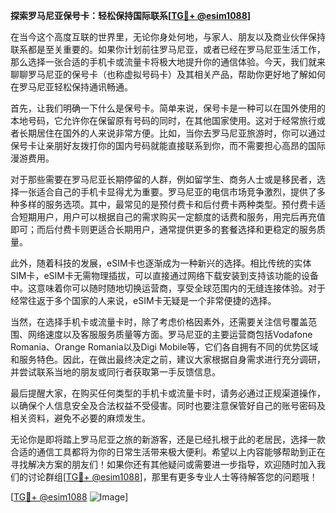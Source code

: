 **探索罗马尼亚保号卡：轻松保持国际联系[[TG💪+ @esim1088](https://t.me/s/esim1088)]**

在当今这个高度互联的世界里，无论你身处何地，与家人、朋友以及商业伙伴保持联系都是至关重要的。如果你计划前往罗马尼亚，或者已经在罗马尼亚生活工作，那么选择一张合适的手机卡或流量卡将极大地提升你的通信体验。今天，我们就来聊聊罗马尼亚的保号卡（也称虚拟号码卡）及其相关产品，帮助你更好地了解如何在罗马尼亚轻松保持通讯畅通。

首先，让我们明确一下什么是保号卡。简单来说，保号卡是一种可以在国外使用的本地号码，它允许你在保留原有号码的同时，在其他国家使用。这对于经常旅行或者长期居住在国外的人来说非常方便。比如，当你去罗马尼亚旅游时，你可以通过保号卡让亲朋好友拨打你的国内号码就能直接联系到你，而不需要担心高昂的国际漫游费用。

对于那些需要在罗马尼亚长期停留的人群，例如留学生、商务人士或是移民者，选择一张适合自己的手机卡显得尤为重要。罗马尼亚的电信市场竞争激烈，提供了多种多样的服务选项。其中，最常见的是预付费卡和后付费卡两种类型。预付费卡适合短期用户，用户可以根据自己的需求购买一定额度的话费和服务，用完后再充值即可；而后付费卡则更适合长期用户，通常提供更多的套餐选择和更稳定的服务质量。

此外，随着科技的发展，eSIM卡也逐渐成为一种新兴的选择。相比传统的实体SIM卡，eSIM卡无需物理插拔，可以直接通过网络下载安装到支持该功能的设备中。这意味着你可以随时随地切换运营商，享受全球范围内的无缝连接体验。对于经常往返于多个国家的人来说，eSIM卡无疑是一个非常便捷的选择。

当然，在选择手机卡或流量卡时，除了考虑价格因素外，还需要关注信号覆盖范围、网络速度以及客服服务质量等方面。罗马尼亚的主要运营商包括Vodafone Romania、Orange Romania以及Digi Mobile等，它们各自拥有不同的优势区域和服务特色。因此，在做出最终决定之前，建议大家根据自身需求进行充分调研，并尝试联系当地的朋友或同行者获取第一手反馈信息。

最后提醒大家，在购买任何类型的手机卡或流量卡时，请务必通过正规渠道操作，以确保个人信息安全及合法权益不受侵害。同时也要注意保管好自己的账号密码及相关资料，避免不必要的麻烦发生。

无论你是即将踏上罗马尼亚之旅的新游客，还是已经扎根于此的老居民，选择一款合适的通信工具都将为你的日常生活带来极大便利。希望以上内容能够帮助到正在寻找解决方案的朋友们！如果你还有其他疑问或需要进一步指导，欢迎随时加入我们的讨论群组[[TG💪+ @esim1088](https://t.me/s/esim1088)]，那里有更多专业人士等待解答您的问题哦！

[[TG💪+ @esim1088](https://t.me/s/esim1088) ![Image](https://i.postimg.cc/4NQfJmqS/Snipaste-2025-05-13-00-14-12.png)]